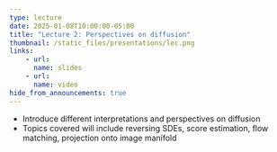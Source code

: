 ```yaml
---
type: lecture
date: 2025-01-08T10:00:00-05:00
title: "Lecture 2: Perspectives on diffusion"
thumbnail: /static_files/presentations/lec.png
links:
    - url:
      name: slides
    - url:
      name: video
hide_from_announcements: true
---
```

 * Introduce different interpretations and perspectives on diffusion
 * Topics covered will include reversing SDEs, score estimation, flow matching, projection onto image manifold

<!--
**Suggested Readings:**
- [Readings 1](http://example.com)
- [Readings 2](http://example.com)
-->
